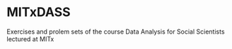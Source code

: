 # MITxDASS
Exercises and prolem sets of the course Data Analysis for Social Scientists lectured at MITx

